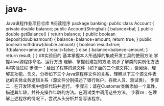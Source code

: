 # java-
Java课程作业项目仓库
#阅读程序
package banking;
public class Account {
  private double   balance;
  public Account(Stringbal) {
    balance=bal;
  }
  public double getBalance() {
    return balance;
  }
  public boolean deposit(doubleamount) {
  balance=balance+amount;
  return true;
  }
  public boolean withdraw(double amount) {
    boolean result=true;
    if(balance<amount) {
      result=false;
    } else {
      balance=balance-amount;
    }
    return result;
  }
}
##实验目的
基本掌握本人所选择的集成开发工具的使用方法
掌握Java源程序命名、运行方法
理解、掌握创建包的方法
初步了解类的实例化方法
##实验过程
步骤一：给出了程序的源文件（如下面的三个源文件），请阅读、理解其功能、含义，分析如下三个Java源程序文件的关系，理解以下三个源文件表达的实体业务逻辑关系（源文件分别描述了银行账户、存款人员、测试类）。
步骤二：在开发环境中组织代码并运行。
步骤三：请在Customer类新添加一个属性，描述其年龄，并补充操作年龄的方法。在测试类中调用这些方法。
步骤四：在理解上述程序的情况下，尝试从头分析并复写该程序。

